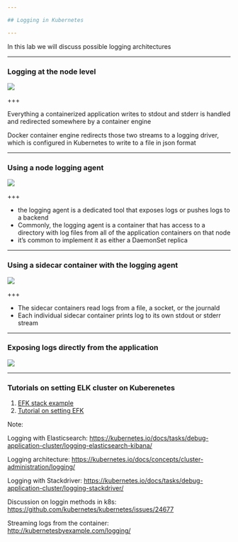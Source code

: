 ```yaml
---

## Logging in Kubernetes

---
```


In this lab we will discuss possible logging architectures

---

### Logging at the node level

![](https://d33wubrfki0l68.cloudfront.net/59b1aae2adcfe4f06270b99a2789012ed64bec1f/4d0ad/images/docs/user-guide/logging/logging-node-level.png)

+++

Everything a containerized application writes to stdout and stderr is handled and redirected somewhere by a container engine

Docker container engine redirects those two streams to a logging driver, which is configured in Kubernetes to write to a file in json format

---

### Using a node logging agent

![](https://d33wubrfki0l68.cloudfront.net/2585cf9757d316b9030cf36d6a4e6b8ea7eedf5a/1509f/images/docs/user-guide/logging/logging-with-node-agent.png)

+++

- the logging agent is a dedicated tool that exposes logs or pushes logs to a backend
- Commonly, the logging agent is a container that has access to a directory with log files from all of the application containers on that node
- it’s common to implement it as either a DaemonSet replica

---

### Using a sidecar container with the logging agent

![](https://d33wubrfki0l68.cloudfront.net/c51467e219320fdd46ab1acb40867b79a58d37af/b5414/images/docs/user-guide/logging/logging-with-streaming-sidecar.png)

+++

- The sidecar containers read logs from a file, a socket, or the journald
- Each individual sidecar container prints log to its own stdout or stderr stream

---

### Exposing logs directly from the application

![](https://d33wubrfki0l68.cloudfront.net/0b4444914e56a3049a54c16b44f1a6619c0b198e/260e4/images/docs/user-guide/logging/logging-from-application.png)

---

### Tutorials on setting ELK cluster on Kuberenetes

1. [EFK stack example](https://github.com/kayrus/elk-kubernetes)
1. [Tutorial on setting EFK](https://logz.io/blog/kubernetes-log-analysis/)

Note:

Logging with Elasticsearch: 
  https://kubernetes.io/docs/tasks/debug-application-cluster/logging-elasticsearch-kibana/

Logging architecture:
  https://kubernetes.io/docs/concepts/cluster-administration/logging/

Logging with Stackdriver:
  https://kubernetes.io/docs/tasks/debug-application-cluster/logging-stackdriver/

Discussion on loggin methods in k8s:
  https://github.com/kubernetes/kubernetes/issues/24677

Streaming logs from the container:
  http://kubernetesbyexample.com/logging/

